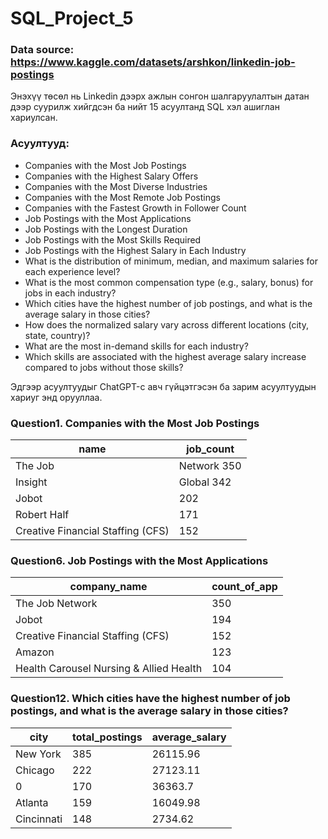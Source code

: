 # SQL_Project_5

### Data source:  https://www.kaggle.com/datasets/arshkon/linkedin-job-postings

Энэхүү төсөл нь Linkedin дээрх ажлын сонгон шалгаруулалтын датан дээр суурилж хийгдсэн ба нийт 15 асуултанд SQL хэл ашиглан хариулсан.

### Асуултууд:

- Companies with the Most Job Postings
- Companies with the Highest Salary Offers
- Companies with the Most Diverse Industries
- Companies with the Most Remote Job Postings
- Companies with the Fastest Growth in Follower Count
- Job Postings with the Most Applications
- Job Postings with the Longest Duration
- Job Postings with the Most Skills Required
- Job Postings with the Highest Salary in Each Industry
- What is the distribution of minimum, median, and maximum salaries for each experience level?
- What is the most common compensation type (e.g., salary, bonus) for jobs in each industry?
- Which cities have the highest number of job postings, and what is the average salary in those cities?
- How does the normalized salary vary across different locations (city, state, country)?
- What are the most in-demand skills for each industry?
- Which skills are associated with the highest average salary increase compared to jobs without those skills?

Эдгээр асуултуудыг ChatGPT-с авч гүйцэтгэсэн ба зарим асуултуудын хариуг энд орууллаа.

### Question1. Companies with the Most Job Postings

name	| job_count
--------|----------
The Job | Network	350
Insight | Global	342
Jobot	| 202
Robert Half	| 171
Creative Financial Staffing (CFS)	| 152

### Question6. Job Postings with the Most Applications

company_name	| count_of_app
----------------|-------------
The Job Network	| 350
Jobot	| 194
Creative Financial Staffing (CFS)	| 152
Amazon	| 123
Health Carousel Nursing & Allied Health	| 104

### Question12. Which cities have the highest number of job postings, and what is the average salary in those cities?

city	| total_postings	| average_salary
--------|-------------------|----------------
New York	| 385	| 26115.96
Chicago	| 222	| 27123.11
0	| 170	| 36363.7
Atlanta	| 159	| 16049.98
Cincinnati	| 148	| 2734.62
